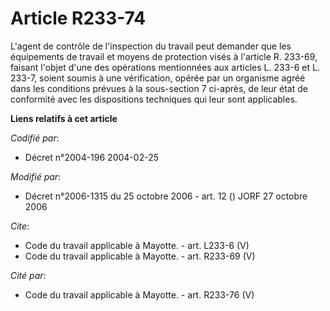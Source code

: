 # Article R233-74

L'agent de contrôle de l'inspection du travail peut demander que les équipements de travail et moyens de protection visés à
l'article R. 233-69, faisant l'objet d'une des opérations mentionnées aux articles L. 233-6 et L. 233-7, soient soumis à une
vérification, opérée par un organisme agréé dans les conditions prévues à la sous-section 7 ci-après, de leur état de
conformité avec les dispositions techniques qui leur sont applicables.

**Liens relatifs à cet article**

_Codifié par_:

  - Décret n°2004-196 2004-02-25

_Modifié par_:

  - Décret n°2006-1315 du 25 octobre 2006 - art. 12 () JORF 27 octobre 2006

_Cite_:

  - Code du travail applicable à Mayotte. - art. L233-6 (V)
  - Code du travail applicable à Mayotte. - art. R233-69 (V)

_Cité par_:

  - Code du travail applicable à Mayotte. - art. R233-76 (V)
